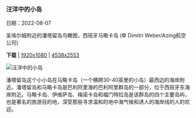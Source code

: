 ### 汪洋中的小岛

日期：2022-08-07

圣埃尔姆附近的潘塔留岛鸟瞰图，西班牙马略卡岛 (© Dimitri Weber/Azing航空公司)

**下载**  |  [1920x1080](https://cn.bing.com/th?id=OHR.EsPantaleu_ZH-CN8612029580_1920x1080.jpg)  |  [4538x2553](https://cn.bing.com/th?id=OHR.EsPantaleu_ZH-CN8612029580_UHD.jpg)

![汪洋中的小岛](https://cn.bing.com/th?id=OHR.EsPantaleu_ZH-CN8612029580_1920x1080.jpg "圣埃尔姆附近的潘塔留岛鸟瞰图，西班牙马略卡岛 (© Dimitri Weber/Azing航空公司)")

潘塔留岛这个小小岛在马略卡岛（一个横跨30-40英里的小岛）最西边的海岸附近。潘塔留岛和马略卡岛是巴利阿里海的巴利阿里群岛的一部分，位于西班牙东海岸附近。马略卡岛、伊维萨岛、梅诺卡岛和福门特拉岛是该群岛的四个主要岛屿，也是著名的旅游目的地，深受那些寻求温和的地中海气候和诱人的海岸线的人的欢迎。

